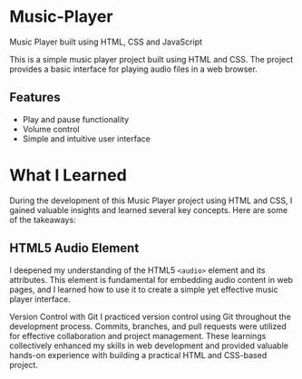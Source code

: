 # Music-Player
Music Player built using HTML, CSS and JavaScript

This is a simple music player project built using HTML and CSS. The project provides a basic interface for playing audio files in a web browser.

## Features
- Play and pause functionality
- Volume control
- Simple and intuitive user interface

# What I Learned
During the development of this Music Player project using HTML and CSS, I gained valuable insights and learned several key concepts. Here are some of the takeaways:

## HTML5 Audio Element
I deepened my understanding of the HTML5 `<audio>` element and its attributes. This element is fundamental for embedding audio content in web pages, and I learned how to use it to create a simple yet effective music player interface.

Version Control with Git
I practiced version control using Git throughout the development process. Commits, branches, and pull requests were utilized for effective collaboration and project management.
These learnings collectively enhanced my skills in web development and provided valuable hands-on experience with building a practical HTML and CSS-based project.
